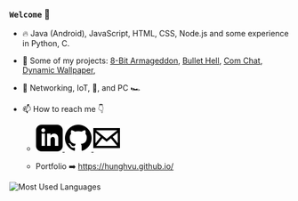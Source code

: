 ### `Welcome` 👋

-   :fire: Java (Android), JavaScript, HTML, CSS, Node.js and some experience in Python, C.

-   🔭 Some of my projects: [8-Bit Armageddon](https://github.com/hunghvu/8-bit-armageddon), [Bullet Hell](https://github.com/hunghvu/bullet-hell), [Com Chat](https://github.com/hunghvu/com-chat), [Dynamic Wallpaper](https://github.com/hunghvu/dynamic-wallpaper), 

-   :heartbeat: Networking, IoT, :musical_note:, and PC :racing_car:

-   📫 How to reach me :point_down:

    -   <a href = "https://www.linkedin.com/in/hunghvu/">
            <img src = "https://github.com/hunghvu/hunghvu/blob/master/img/linkedin.svg" alt = "My Linkedin profile"> </a>

        <a href = "https://github.com/hunghvu">
            <img src = "https://github.com/hunghvu/hunghvu/blob/master/img/git-hub.svg" alt = "My GitHub profile"> </a>
            
        <a href="mailto:hunghvu2017@gmail.com">
            <img src = "https://github.com/hunghvu/hunghvu/blob/master/img/email.svg" alt = "My email"></a>
    
    -   Portfolio :arrow_right: https://hunghvu.github.io/



![Most Used Languages](https://github-readme-stats.vercel.app/api/top-langs/?username=hunghvu)



<!--
**hunghvu/hunghvu** is a ✨ _special_ ✨ repository because its `README.md` (this file) appears on your GitHub profile.
Note: using src = "img/abc.xyz" will not work, relative link doesn't work for some reason.
Here are some ideas to get you started:
- 👯 I’m looking to collaborate on ...
- 🤔 I’m looking for help with ...
- 💬 Ask me about ...
- 😄 Pronouns: ...
- ⚡ Fun fact: ...
-->
